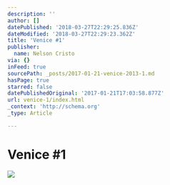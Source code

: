 ```yaml
---
description: ''
author: []
datePublished: '2018-03-27T22:29:25.836Z'
dateModified: '2018-03-27T22:29:23.362Z'
title: 'Venice #1'
publisher:
  name: Nelson Cristo
via: {}
inFeed: true
sourcePath: _posts/2017-01-21-venice-2013-1.md
hasPage: true
starred: false
datePublishedOriginal: '2017-01-21T17:03:58.877Z'
url: venice-1/index.html
_context: 'http://schema.org'
_type: Article

---
```

# Venice \#1
![](https://the-grid-user-content.s3-us-west-2.amazonaws.com/8b05d8ec-4110-4b83-92e0-eadfef75efab.jpg)